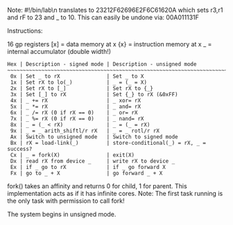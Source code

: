 Note: #!/bin/lab\n translates to 23212F62696E2F6C61620A which sets r3,r1 and rF
to 23 and _ to 10. This can easily be undone via: 00A011131F

Instructions:

16 gp registers
[x] = data memory at x
{x} = instruction memory at x
_ = internal accumulator (double width!)

```
Hex | Description - signed mode | Description - unsigned mode
~~~~~~~~~~~~~~~~~~~~~~~~~~~~~~~~~~~~~~~~~~~~~~~~~~~~~~~~~~~~~~~~~~~~~~~~~~~~~~~~
 0x | Set _ to rX               | Set _ to X
 1x | Set rX to lo(_)           | _ = (_ = X)
 2x | Set rX to [_]             | Set rX to {_}
 3x | Set [_] to rX             | Set {_} to rX (&0xFF)
 4x | _ += rX                   | _ xor= rX
 5x | _ *= rX                   | _ and= rX
 6x | _ /= rX (0 if rX == 0)    | _ or= rX
 7x | _ %= rX (0 if rX == 0)    | _ nand= rX
 8x | _ = (_ < rX)              | _ = (_ = rX)
 9x | _ = _ arith_shiftl/r rX   | _ = _ rotl/r rX
 Ax | Switch to unsigned mode   | Switch to signed mode
 Bx | rX = load-link(_)         | store-conditional(_) = rX, _ = success?
 Cx | _ = fork(X)               | exit(X)
 Dx | read rX from device _     | write rX to device _
 Ex | if _ go to rX             | if _ go forward X
 Fx | go to _ + X               | go forward _ + X
```

fork() takes an affinity and returns 0 for child, 1 for parent.
This implementation acts as if it has infinite cores. 
Note: The first task running is the only task with permission to call fork!

The system begins in unsigned mode.
